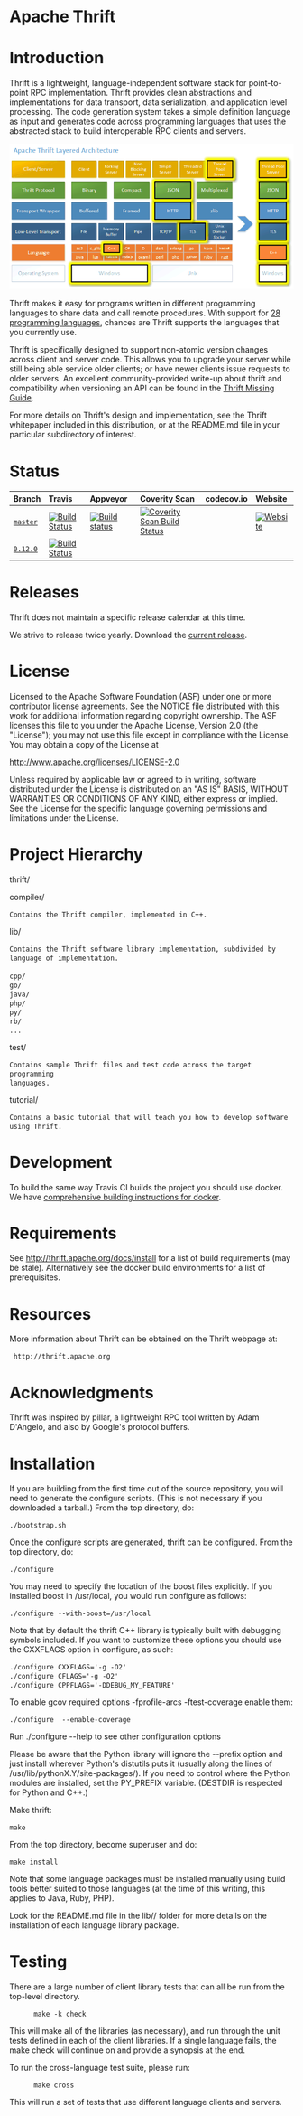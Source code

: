 Apache Thrift
=============

Introduction
============

Thrift is a lightweight, language-independent software stack for
point-to-point RPC implementation.
Thrift provides clean abstractions and implementations for data transport,
data serialization, and application level processing. The code generation
system takes a simple definition language as input and generates code
across programming languages that uses the abstracted stack to build
interoperable RPC clients and servers.

![Apache Thrift Layered Architecture](doc/images/thrift-layers.png)

Thrift makes it easy for programs written in different programming
languages to share data and call remote procedures.  With support 
for [28 programming languages](LANGUAGES.md), chances are Thrift 
supports the languages that you currently use.

Thrift is specifically designed to support non-atomic version changes
across client and server code.  This allows you to upgrade your
server while still being able service older clients; or have newer
clients issue requests to older servers.  An excellent community-provided
write-up about thrift and compatibility when versioning an API can be
found in the [Thrift Missing Guide](https://diwakergupta.github.io/thrift-missing-guide/#_versioning_compatibility).

For more details on Thrift's design and implementation, see the Thrift
whitepaper included in this distribution, or at the README.md file
in your particular subdirectory of interest.

Status
======

| Branch | Travis | Appveyor | Coverity Scan | codecov.io | Website |
| :----- | :----- | :------- | :------------ | :--------- | :------ |
| [`master`](https://github.com/apache/thrift/tree/master) | [![Build Status](https://travis-ci.org/apache/thrift.svg?branch=master)](https://travis-ci.org/apache/thrift/branches) | [![Build status](https://ci.appveyor.com/api/projects/status/github/apache/thrift?branch=master&svg=true)](https://ci.appveyor.com/project/ApacheSoftwareFoundation/thrift/history) | [![Coverity Scan Build Status](https://scan.coverity.com/projects/1345/badge.svg)](https://scan.coverity.com/projects/thrift) | | [![Website](https://img.shields.io/badge/official-website-brightgreen.svg)](https://thrift.apache.org/) |
| [`0.12.0`](https://github.com/apache/thrift/tree/0.12.0) | [![Build Status](https://travis-ci.org/apache/thrift.svg?branch=0.12.0)](https://travis-ci.org/apache/thrift/branches) | | | | |

Releases
========

Thrift does not maintain a specific release calendar at this time.  

We strive to release twice yearly.  Download the [current release](http://thrift.apache.org/download).

License
=======

Licensed to the Apache Software Foundation (ASF) under one
or more contributor license agreements. See the NOTICE file
distributed with this work for additional information
regarding copyright ownership. The ASF licenses this file
to you under the Apache License, Version 2.0 (the
"License"); you may not use this file except in compliance
with the License. You may obtain a copy of the License at

  http://www.apache.org/licenses/LICENSE-2.0

Unless required by applicable law or agreed to in writing,
software distributed under the License is distributed on an
"AS IS" BASIS, WITHOUT WARRANTIES OR CONDITIONS OF ANY
KIND, either express or implied. See the License for the
specific language governing permissions and limitations
under the License.

Project Hierarchy
=================

thrift/

  compiler/

    Contains the Thrift compiler, implemented in C++.

  lib/

    Contains the Thrift software library implementation, subdivided by
    language of implementation.

    cpp/
    go/
    java/
    php/
    py/
    rb/
    ...

  test/

    Contains sample Thrift files and test code across the target programming
    languages.

  tutorial/

    Contains a basic tutorial that will teach you how to develop software
    using Thrift.

Development
===========

To build the same way Travis CI builds the project you should use docker.
We have [comprehensive building instructions for docker](build/docker/README.md).

Requirements
============

See http://thrift.apache.org/docs/install for a list of build requirements (may be stale).  Alternatively see the docker build environments for a list of prerequisites.

Resources
=========

More information about Thrift can be obtained on the Thrift webpage at:

     http://thrift.apache.org

Acknowledgments
===============

Thrift was inspired by pillar, a lightweight RPC tool written by Adam D'Angelo,
and also by Google's protocol buffers.

Installation
============

If you are building from the first time out of the source repository, you will
need to generate the configure scripts.  (This is not necessary if you
downloaded a tarball.)  From the top directory, do:

    ./bootstrap.sh

Once the configure scripts are generated, thrift can be configured.
From the top directory, do:

    ./configure

You may need to specify the location of the boost files explicitly.
If you installed boost in /usr/local, you would run configure as follows:

    ./configure --with-boost=/usr/local

Note that by default the thrift C++ library is typically built with debugging
symbols included. If you want to customize these options you should use the
CXXFLAGS option in configure, as such:

    ./configure CXXFLAGS='-g -O2'
    ./configure CFLAGS='-g -O2'
    ./configure CPPFLAGS='-DDEBUG_MY_FEATURE'

To enable gcov required options -fprofile-arcs -ftest-coverage enable them:

    ./configure  --enable-coverage

Run ./configure --help to see other configuration options

Please be aware that the Python library will ignore the --prefix option
and just install wherever Python's distutils puts it (usually along
the lines of /usr/lib/pythonX.Y/site-packages/).  If you need to control
where the Python modules are installed, set the PY_PREFIX variable.
(DESTDIR is respected for Python and C++.)

Make thrift:

	make

From the top directory, become superuser and do:

	make install

Note that some language packages must be installed manually using build tools
better suited to those languages (at the time of this writing, this applies
to Java, Ruby, PHP).

Look for the README.md file in the lib/<language>/ folder for more details on the
installation of each language library package.

Testing
=======

There are a large number of client library tests that can all be run
from the top-level directory.

          make -k check

This will make all of the libraries (as necessary), and run through
the unit tests defined in each of the client libraries. If a single
language fails, the make check will continue on and provide a synopsis
at the end.

To run the cross-language test suite, please run:

          make cross

This will run a set of tests that use different language clients and
servers.


